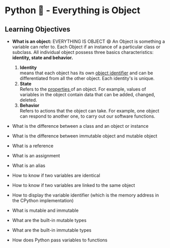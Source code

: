 # **Python :snake: - Everything is Object**

## **Learning Objectives**


- **What is an object:**
	EVERYTHING IS OBJECT :smile: An Object is something a variable can refer to.
	Each Object if an instance of a particular class or subclass.
	All individual object possess three basics characteristics: **identity, state and behavior.**
	<ol> <li><strong>Identity</strong> </li> means that each object has its own <u> object identifier</u> and can be differentiated from all the other object. Each identity's is unique.
	<li> <strong> State</strong></li> Refers to the <u> properties </u> of an object. For example, values of variables in the object contain data that can be added, changed, deleted.
	<li><strong> Behavior </strong></li>
	Refers to actions that the object can take. For example, one object can respond to another one, to carry out our software functions.</ol>

- What is the difference between a class and an object or instance
- What is the difference between immutable object and mutable object
- What is a reference
- What is an assignment
- What is an alias
- How to know if two variables are identical
- How to know if two variables are linked to the same object
- How to display the variable identifier (which is the memory address in the CPython implementation)
- What is mutable and immutable
- What are the built-in mutable types
- What are the built-in immutable types
- How does Python pass variables to functions
